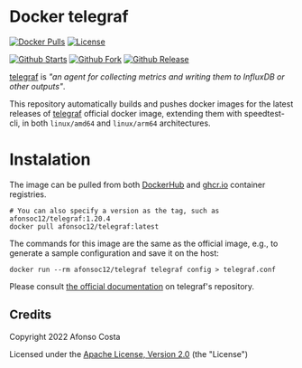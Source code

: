 # Docker telegraf

[![Docker Pulls](https://img.shields.io/docker/pulls/afonsoc12/telegraf?logo=docker)](https://hub.docker.com/repository/docker/afonsoc12/telegraf) 
[![License](https://img.shields.io/badge/License-Apache%202.0-blue.svg)](https://opensource.org/licenses/Apache-2.0)

[![Github Starts](https://img.shields.io/github/stars/afonsoc12/docker-telegraf?logo=github)](https://github.com/afonsoc12/docker-telegraf)
[![Github Fork](https://img.shields.io/github/forks/afonsoc12/docker-telegraf?logo=github)](https://github.com/afonsoc12/docker-telegraf)
[![Github Release](https://img.shields.io/github/v/release/afonsoc12/docker-telegraf?logo=github)](https://github.com/afonsoc12/docker-telegraf/releases)

[telegraf](https://www.influxdata.com/time-series-platform/telegraf) is *"an agent for collecting metrics and writing them to InfluxDB or other outputs"*. 

This repository automatically builds and pushes docker images for the latest releases of [telegraf](https://hub.docker.com/_/telegraf) official docker image, extending them with speedtest-cli, in both `linux/amd64` and `linux/arm64` architectures.

# Instalation

The image can be pulled from both [DockerHub](https://hub.docker.com/r/afonsoc12/telegraf) and [ghcr.io](https://github.com/afonsoc12/docker-telegraf/pkgs/container/telegraf) container registries.

```shell
# You can also specify a version as the tag, such as afonsoc12/telegraf:1.20.4
docker pull afonsoc12/telegraf:latest
```

The commands for this image are the same as the official image, e.g., to generate a sample configuration and save it on the host:

```shell
docker run --rm afonsoc12/telegraf telegraf config > telegraf.conf
```

Please consult [the official documentation](https://hub.docker.com/_/telegraf) on telegraf's repository.


## Credits

Copyright 2022 Afonso Costa

Licensed under the [Apache License, Version 2.0](https://github.com/afonsoc12/docker-telegraf/blob/master/LICENSE) (the "License")
